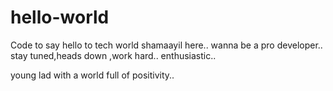 # hello-world
Code to say hello to tech world
shamaayil here..
wanna be a pro developer..
stay tuned,heads down ,work hard..
enthusiastic..

young lad with a world full of positivity..
